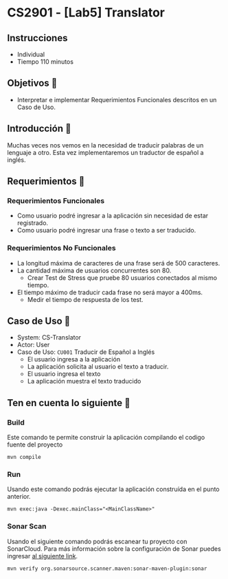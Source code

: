 # CS2901 - [Lab5] Translator

## Instrucciones
- Individual
- Tiempo 110 minutos

## Objetivos :dart:
- Interpretar e implementar Requerimientos Funcionales descritos en un Caso de Uso.

## Introducción :ramen:
Muchas veces nos vemos en la necesidad de traducir palabras de un lenguaje a otro. Esta vez implementaremos un traductor de español a inglés.

## Requerimientos :bookmark_tabs:
### Requerimientos Funcionales
- Como usuario podré ingresar a la aplicación sin necesidad de estar registrado.
- Como usuario podré ingresar una frase o texto a ser traducido.

### Requerimientos No Funcionales
- La longitud máxima de caracteres de una frase será de 500 caracteres.
- La cantidad máxima de usuarios concurrentes son 80.
   - Crear Test de Stress que pruebe 80 usuarios conectados al mismo tiempo.
- El tiempo máximo de traducir cada frase no será mayor a 400ms.
   - Medir el tiempo de respuesta de los test.
   
## Caso de Uso :ferris_wheel:
- System:  CS-Translator
- Actor:   User
- Caso de Uso: `CU001` Traducir de Español a Inglés
   - El usuario ingresa a la aplicación
   - La aplicación solicita al usuario el texto a traducir.
   - El usuario ingresa el texto
   - La aplicación muestra el texto traducido 

## Ten en cuenta lo siguiente  :rocket:
### Build
Este comando te permite construir la aplicación compilando el codigo fuente del proyecto

```
mvn compile
```

### Run
Usando este comando podrás ejecutar la aplicación construída en el punto anterior.
```
mvn exec:java -Dexec.mainClass="<MainClassName>"
```

### Sonar Scan
Usando el siguiente comando podrás escanear tu proyecto con SonarCloud. Para más información sobre la configuración de Sonar puedes ingresar [al siguiente link](https://docs.google.com/document/d/1I6Ys17CyuuFFonIjWwUAK322beynL5wN2Gpi9XRpkDg/edit?usp=sharing).
```
mvn verify org.sonarsource.scanner.maven:sonar-maven-plugin:sonar
```


